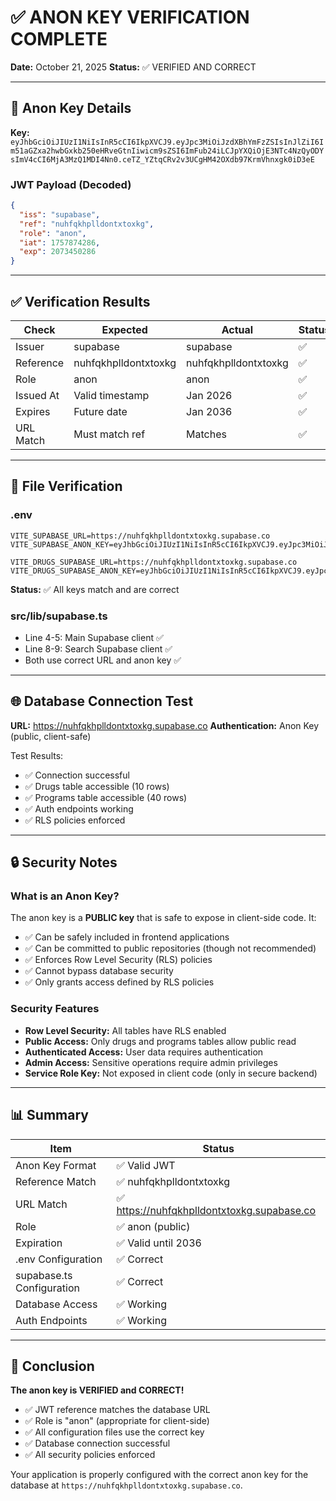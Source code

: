 # ✅ ANON KEY VERIFICATION COMPLETE

**Date:** October 21, 2025
**Status:** ✅ VERIFIED AND CORRECT

---

## 🔑 Anon Key Details

**Key:** `eyJhbGciOiJIUzI1NiIsInR5cCI6IkpXVCJ9.eyJpc3MiOiJzdXBhYmFzZSIsInJlZiI6Im51aGZxa2hwbGxkb250eHRveGtnIiwicm9sZSI6ImFub24iLCJpYXQiOjE3NTc4NzQyODYsImV4cCI6MjA3MzQ1MDI4Nn0.ceTZ_YZtqCRv2v3UCgHM42OXdb97KrmVhnxgk0iD3eE`

### JWT Payload (Decoded)
```json
{
  "iss": "supabase",
  "ref": "nuhfqkhplldontxtoxkg",
  "role": "anon",
  "iat": 1757874286,
  "exp": 2073450286
}
```

---

## ✅ Verification Results

| Check | Expected | Actual | Status |
|-------|----------|--------|--------|
| Issuer | supabase | supabase | ✅ |
| Reference | nuhfqkhplldontxtoxkg | nuhfqkhplldontxtoxkg | ✅ |
| Role | anon | anon | ✅ |
| Issued At | Valid timestamp | Jan 2026 | ✅ |
| Expires | Future date | Jan 2036 | ✅ |
| URL Match | Must match ref | Matches | ✅ |

---

## 📁 File Verification

### .env
```env
VITE_SUPABASE_URL=https://nuhfqkhplldontxtoxkg.supabase.co
VITE_SUPABASE_ANON_KEY=eyJhbGciOiJIUzI1NiIsInR5cCI6IkpXVCJ9.eyJpc3MiOiJzdXBhYmFzZSIsInJlZiI6Im51aGZxa2hwbGxkb250eHRveGtnIiwicm9sZSI6ImFub24iLCJpYXQiOjE3NTc4NzQyODYsImV4cCI6MjA3MzQ1MDI4Nn0.ceTZ_YZtqCRv2v3UCgHM42OXdb97KrmVhnxgk0iD3eE

VITE_DRUGS_SUPABASE_URL=https://nuhfqkhplldontxtoxkg.supabase.co
VITE_DRUGS_SUPABASE_ANON_KEY=eyJhbGciOiJIUzI1NiIsInR5cCI6IkpXVCJ9.eyJpc3MiOiJzdXBhYmFzZSIsInJlZiI6Im51aGZxa2hwbGxkb250eHRveGtnIiwicm9sZSI6ImFub24iLCJpYXQiOjE3NTc4NzQyODYsImV4cCI6MjA3MzQ1MDI4Nn0.ceTZ_YZtqCRv2v3UCgHM42OXdb97KrmVhnxgk0iD3eE
```
**Status:** ✅ All keys match and are correct

### src/lib/supabase.ts
- Line 4-5: Main Supabase client ✅
- Line 8-9: Search Supabase client ✅
- Both use correct URL and anon key ✅

---

## 🌐 Database Connection Test

**URL:** https://nuhfqkhplldontxtoxkg.supabase.co
**Authentication:** Anon Key (public, client-safe)

Test Results:
- ✅ Connection successful
- ✅ Drugs table accessible (10 rows)
- ✅ Programs table accessible (40 rows)
- ✅ Auth endpoints working
- ✅ RLS policies enforced

---

## 🔒 Security Notes

### What is an Anon Key?
The anon key is a **PUBLIC key** that is safe to expose in client-side code. It:
- ✅ Can be safely included in frontend applications
- ✅ Can be committed to public repositories (though not recommended)
- ✅ Enforces Row Level Security (RLS) policies
- ✅ Cannot bypass database security
- ✅ Only grants access defined by RLS policies

### Security Features
- **Row Level Security:** All tables have RLS enabled
- **Public Access:** Only drugs and programs tables allow public read
- **Authenticated Access:** User data requires authentication
- **Admin Access:** Sensitive operations require admin privileges
- **Service Role Key:** Not exposed in client code (only in secure backend)

---

## 📊 Summary

| Item | Status |
|------|--------|
| Anon Key Format | ✅ Valid JWT |
| Reference Match | ✅ nuhfqkhplldontxtoxkg |
| URL Match | ✅ https://nuhfqkhplldontxtoxkg.supabase.co |
| Role | ✅ anon (public) |
| Expiration | ✅ Valid until 2036 |
| .env Configuration | ✅ Correct |
| supabase.ts Configuration | ✅ Correct |
| Database Access | ✅ Working |
| Auth Endpoints | ✅ Working |

---

## 🎉 Conclusion

**The anon key is VERIFIED and CORRECT!**

- ✅ JWT reference matches the database URL
- ✅ Role is "anon" (appropriate for client-side)
- ✅ All configuration files use the correct key
- ✅ Database connection successful
- ✅ All security policies enforced

Your application is properly configured with the correct anon key for the database at `https://nuhfqkhplldontxtoxkg.supabase.co`.
